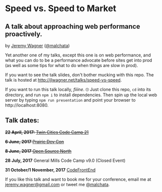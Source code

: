 # Speed vs. Speed to Market
## A talk about approaching web performance proactively.
by [Jeremy Wagner](https://jeremywagner.me) ([@malchata](https://twitter.com/malchata))

Yet another one of my talks, except this one is on web performance, and what you can do to be a performance advocate before sites get into prod (as well as some tips for what to do when things are slow in prod).

If you want to see the talk slides, don't bother mucking with this repo. The talk is hosted at http://jlwagner.net/talks/speed-vs-speed.

If you want to run this talk locally, *fiiine*. 🙄 Just clone this repo, `cd` into its directory, and run `npm i` to install dependencies. Then spin up the local web server by typing `npm run presentation` and point your browser to http://localhost:8080.

## Talk dates:
~~**22 April, 2017:** [Twin Cities Code Camp 21](https://twincitiescodecamp.com/#/Events/21/talks)~~

~~**6 June, 2017** [Prairie Dev Con](http://prairiedevcon.com/Sessions)~~

~~**8 June, 2017** [Open Source North](http://opensourcenorth.com/)~~

**28 July, 2017** General Mills Code Camp v9.0 (Closed Event)

**31 October/1 November, 2017** [CodeFrontEnd](http://www.codefrontend.co.uk/speaker/jeremy-wagner/)

If you like this talk and want to book me for your conference, email me at [jeremy.wagner@gmail.com](public@jeremywagner.me) or tweet me [@malchata](https://twitter.com/malchata).
